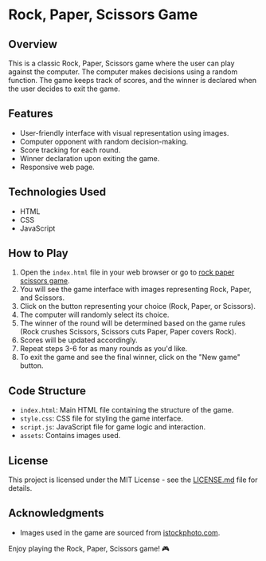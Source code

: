 # Rock, Paper, Scissors Game

## Overview

This is a classic Rock, Paper, Scissors game where the user can play against the computer. The computer makes decisions using a random function. The game keeps track of scores, and the winner is declared when the user decides to exit the game.

## Features

- User-friendly interface with visual representation using images.
- Computer opponent with random decision-making.
- Score tracking for each round.
- Winner declaration upon exiting the game.
- Responsive web page.

## Technologies Used

- HTML
- CSS
- JavaScript

## How to Play

1. Open the `index.html` file in your web browser or go to [rock paper scissors game](https://dhanush-s-gowda.github.io/rock-paper-scissor-web-game/).
2. You will see the game interface with images representing Rock, Paper, and Scissors.
3. Click on the button representing your choice (Rock, Paper, or Scissors).
4. The computer will randomly select its choice.
5. The winner of the round will be determined based on the game rules (Rock crushes Scissors, Scissors cuts Paper, Paper covers Rock).
6. Scores will be updated accordingly.
7. Repeat steps 3-6 for as many rounds as you'd like.
8. To exit the game and see the final winner, click on the "New game" button.

## Code Structure

- `index.html`: Main HTML file containing the structure of the game.
- `style.css`: CSS file for styling the game interface.
- `script.js`: JavaScript file for game logic and interaction.
- `assets`: Contains images used.

## License

This project is licensed under the MIT License - see the [LICENSE.md]([LICENSE.md](https://github.com/Dhanush-S-Gowda/rock-paper-scissor-web-game/tree/main?tab=MIT-1-ov-file#)) file for details.

## Acknowledgments

- Images used in the game are sourced from [istockphoto.com](https://www.istockphoto.com/vector/rock-paper-scissors-body-parts-icon-set-gm1269211670-372642551).

Enjoy playing the Rock, Paper, Scissors game! 🎮
